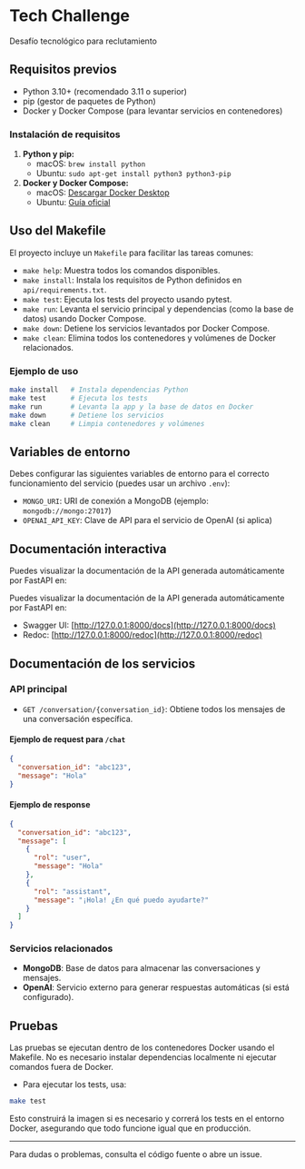# Tech Challenge
Desafío tecnológico para reclutamiento

## Requisitos previos

- Python 3.10+ (recomendado 3.11 o superior)
- pip (gestor de paquetes de Python)
- Docker y Docker Compose (para levantar servicios en contenedores)

### Instalación de requisitos

1. **Python y pip:**
   - macOS: `brew install python`
   - Ubuntu: `sudo apt-get install python3 python3-pip`
2. **Docker y Docker Compose:**
   - macOS: [Descargar Docker Desktop](https://www.docker.com/products/docker-desktop/)
   - Ubuntu: [Guía oficial](https://docs.docker.com/engine/install/ubuntu/)

## Uso del Makefile

El proyecto incluye un `Makefile` para facilitar las tareas comunes:

- `make help`: Muestra todos los comandos disponibles.
- `make install`: Instala los requisitos de Python definidos en `api/requirements.txt`.
- `make test`: Ejecuta los tests del proyecto usando pytest.
- `make run`: Levanta el servicio principal y dependencias (como la base de datos) usando Docker Compose.
- `make down`: Detiene los servicios levantados por Docker Compose.
- `make clean`: Elimina todos los contenedores y volúmenes de Docker relacionados.

### Ejemplo de uso

```sh
make install   # Instala dependencias Python
make test      # Ejecuta los tests
make run       # Levanta la app y la base de datos en Docker
make down      # Detiene los servicios
make clean     # Limpia contenedores y volúmenes
```

## Variables de entorno

Debes configurar las siguientes variables de entorno para el correcto funcionamiento del servicio (puedes usar un archivo `.env`):

- `MONGO_URI`: URI de conexión a MongoDB (ejemplo: `mongodb://mongo:27017`)
- `OPENAI_API_KEY`: Clave de API para el servicio de OpenAI (si aplica)


## Documentación interactiva

Puedes visualizar la documentación de la API generada automáticamente por FastAPI en:


Puedes visualizar la documentación de la API generada automáticamente por FastAPI en:

- Swagger UI: [http://127.0.0.1:8000/docs](http://127.0.0.1:8000/docs)
- Redoc: [http://127.0.0.1:8000/redoc](http://127.0.0.1:8000/redoc)

## Documentación de los servicios

### API principal

- `GET /conversation/{conversation_id}`: Obtiene todos los mensajes de una conversación específica.


#### Ejemplo de request para `/chat`

```json
{
  "conversation_id": "abc123",
  "message": "Hola"
}
```

#### Ejemplo de response

```json
{
  "conversation_id": "abc123",
  "message": [
    {
      "rol": "user",
      "message": "Hola"
    },
    {
      "rol": "assistant",
      "message": "¡Hola! ¿En qué puedo ayudarte?"
    }
  ]
}
```

### Servicios relacionados

- **MongoDB**: Base de datos para almacenar las conversaciones y mensajes.
- **OpenAI**: Servicio externo para generar respuestas automáticas (si está configurado).


## Pruebas

Las pruebas se ejecutan dentro de los contenedores Docker usando el Makefile. No es necesario instalar dependencias localmente ni ejecutar comandos fuera de Docker.

- Para ejecutar los tests, usa:

```sh
make test
```

Esto construirá la imagen si es necesario y correrá los tests en el entorno Docker, asegurando que todo funcione igual que en producción.

---
Para dudas o problemas, consulta el código fuente o abre un issue.
